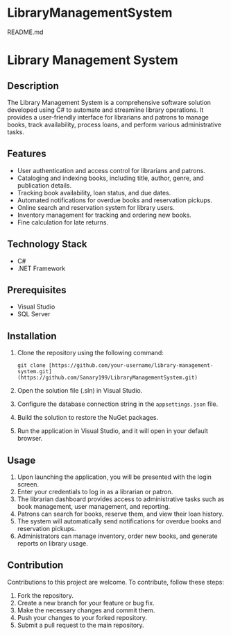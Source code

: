 # LibraryManagementSystem
README.md

# Library Management System

## Description
The Library Management System is a comprehensive software solution developed using C# to automate and streamline library operations. It provides a user-friendly interface for librarians and patrons to manage books, track availability, process loans, and perform various administrative tasks.

## Features
- User authentication and access control for librarians and patrons.
- Cataloging and indexing books, including title, author, genre, and publication details.
- Tracking book availability, loan status, and due dates.
- Automated notifications for overdue books and reservation pickups.
- Online search and reservation system for library users.
- Inventory management for tracking and ordering new books.
- Fine calculation for late returns.

## Technology Stack
- C# 
- .NET Framework

## Prerequisites
- Visual Studio
- SQL Server

## Installation
1. Clone the repository using the following command:
   ```
   git clone [https://github.com/your-username/library-management-system.git](https://github.com/Sanary199/LibraryManagementSystem.git)
   ```

2. Open the solution file (.sln) in Visual Studio.

3. Configure the database connection string in the `appsettings.json` file.

4. Build the solution to restore the NuGet packages.

5. Run the application in Visual Studio, and it will open in your default browser.

## Usage
1. Upon launching the application, you will be presented with the login screen.
2. Enter your credentials to log in as a librarian or patron.
3. The librarian dashboard provides access to administrative tasks such as book management, user management, and reporting.
4. Patrons can search for books, reserve them, and view their loan history.
5. The system will automatically send notifications for overdue books and reservation pickups.
6. Administrators can manage inventory, order new books, and generate reports on library usage.

## Contribution
Contributions to this project are welcome. To contribute, follow these steps:
1. Fork the repository.
2. Create a new branch for your feature or bug fix.
3. Make the necessary changes and commit them.
4. Push your changes to your forked repository.
5. Submit a pull request to the main repository.
